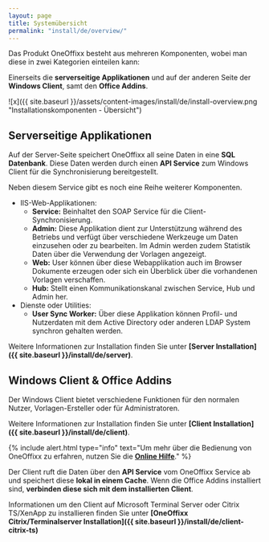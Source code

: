 ```yaml
---
layout: page
title: Systemübersicht
permalink: "install/de/overview/"
---
```


Das Produkt OneOffixx besteht aus mehreren Komponenten, wobei man diese in zwei Kategorien einteilen kann:

Einerseits die __serverseitige Applikationen__ und auf der anderen Seite der __Windows Client__, samt den __Office Addins__.

![x]({{ site.baseurl }}/assets/content-images/install/de/install-overview.png "Installationskomponenten - Übersicht")

## <i class="fa fa-server" aria-hidden="true"></i> Serverseitige Applikationen

Auf der Server-Seite speichert OneOffixx all seine Daten in eine __SQL Datenbank__. Diese Daten werden durch einen __API Service__ zum Windows Client für die Synchronisierung bereitgestellt.

Neben diesem Service gibt es noch eine Reihe weiterer Komponenten. 

* IIS-Web-Applikationen:
  * __Service:__ Beinhaltet den SOAP Service für die Client-Synchronisierung.
  * __Admin:__ Diese Applikation dient zur Unterstützung während des Betriebs und verfügt über verschiedene Werkzeuge um Daten einzusehen oder zu bearbeiten. Im Admin werden zudem Statistik Daten über die Verwendung der Vorlagen angezeigt.
  * __Web:__ User können über diese Webapplikation auch im Browser Dokumente erzeugen oder sich ein Überblick über die vorhandenen Vorlagen verschaffen.
  * __Hub:__ Stellt einen Kommunikationskanal zwischen Service, Hub und Admin her.
* Dienste oder Utilities:  
  * __User Sync Worker:__ Über diese Applikation können Profil- und Nutzerdaten mit dem Active Directory oder anderen LDAP System synchron gehalten werden.

Weitere Informationen zur Installation finden Sie unter __[Server Installation]({{ site.baseurl }}/install/de/server)__. 

## <i class="fa fa-desktop" aria-hidden="true"></i> Windows Client & Office Addins

Der Windows Client bietet verschiedene Funktionen für den normalen Nutzer, Vorlagen-Ersteller oder für Administratoren. 

Weitere Informationen zur Installation finden Sie unter __[Client Installation]({{ site.baseurl }}/install/de/client)__. 

{% include alert.html type="info" text="Um mehr über die Bedienung von OneOffixx zu erfahren, nutzen Sie die <b><a href='http://help.oneoffixx.com/suite/de/'>Online Hilfe</a></b>." %}

Der Client ruft die Daten über den __API Service__ vom OneOffixx Service ab und speichert diese __lokal in einem Cache__.
Wenn die Office Addins installiert sind, __verbinden diese sich mit dem installierten Client__.

Informationen um den Client auf Microsoft Terminal Server oder Citrix TS/XenApp zu installieren finden Sie unter __[OneOffixx Citrix/Terminalserver Installation]({{ site.baseurl }}/install/de/client-citrix-ts)__

